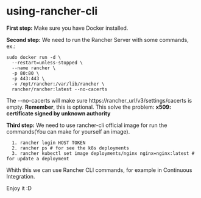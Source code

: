# using-rancher-cli

**First step:** Make sure you have Docker installed.

**Second step:** We need to run the Rancher Server with some commands, ex.:
  
```
sudo docker run -d \
  --restart=unless-stopped \
  --name rancher \
  -p 80:80 \
  -p 443:443 \
  -v /opt/rancher:/var/lib/rancher \
  rancher/rancher:latest --no-cacerts
```
The --no-cacerts will make sure https://rancher_url/v3/settings/cacerts is empty.
**Remember**, this is optional.
This solve the problem: **x509: certificate signed by unknown authority**

**Third step:**
  We need to use rancher-cli official image for run the commands(You can make for yourself an image).
```  
  1. rancher login HOST TOKEN
  2. rancher ps # for see the k8s deployments
  3. rancher kubectl set image deployments/nginx nginx=nginx:latest # for update a deployment
```  
 

Whith this we can use Rancher CLI commands, for example in Continuous Integration.

Enjoy it :D
